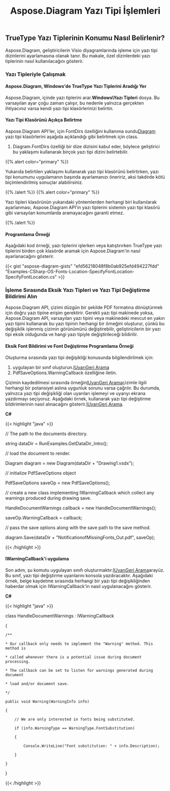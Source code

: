 ﻿---
title: Aspose.Diagram Yazı Tipi İşlemleri
type: docs
weight: 180
url: /tr/net/aspose-diagram-font-operations/
description: Bu sayfada, Aspose.Diagram kitaplığıyla yazı tiplerinin nasıl değiştirileceği açıklanmaktadır.
---
## **TrueType Yazı Tiplerinin Konumu Nasıl Belirlenir?**
Aspose.Diagram, geliştiricilerin Visio diyagramlarında işleme için yazı tipi dizinlerini ayarlamasına olanak tanır. Bu makale, özel dizinlerdeki yazı tiplerinin nasıl kullanılacağını gösterir.
### **Yazı Tipleriyle Çalışmak**
#### **Aspose.Diagram, Windows'de TrueType Yazı Tiplerini Aradığı Yer**
 Aspose.Diagram, içinde yazı tiplerini arar.**Windows\Yazı Tipleri** dosya. Bu varsayılan ayar çoğu zaman çalışır, bu nedenle yalnızca gerçekten ihtiyacınız varsa kendi yazı tipi klasörlerinizi belirtin.
#### **Yazı Tipi Klasörünü Açıkça Belirtme**
Aspose.Diagram API'ler, için FontDirs özelliğini kullanıma sundu[Diagram](https://reference.aspose.com/diagram/java/com.aspose.diagram/diagram) yazı tipi klasörlerini aşağıda açıklandığı gibi belirtmek için class.

1. Diagram.FontDirs özelliği bir dize dizisini kabul eder, böylece geliştirici bu yaklaşımı kullanarak birçok yazı tipi dizini belirtebilir.

{{% alert color="primary" %}} 

Yukarıda belirtilen yaklaşımı kullanarak yazı tipi klasörünü belirtirken, yazı tipi konumunu uygulamanın başında ayarlamanızı öneririz, aksi takdirde kötü biçimlendirilmiş sonuçlar alabilirsiniz.

{{% /alert %}} {{% alert color="primary" %}} 

Yazı tipleri klasörünün yukarıdaki yöntemlerden herhangi biri kullanılarak ayarlanması, Aspose.Diagram API'in yazı tiplerini sistemin yazı tipi klasörü gibi varsayılan konumlarda aramayacağını garanti etmez.

{{% /alert %}} 
#### **Programlama Örneği**
Aşağıdaki kod örneği, yazı tiplerini işlerken veya katıştırırken TrueType yazı tiplerini birden çok klasörde aramak için Aspose.Diagram'in nasıl ayarlanacağını gösterir.

{{< gist "aspose-diagram-gists" "efd56218048f8b0ab925efd494227fdd" "Examples-CSharp-OS-Fonts-Location-SpecifyFontLocation-SpecifyFontLocation.cs" >}}
### **İşleme Sırasında Eksik Yazı Tipleri ve Yazı Tipi Değiştirme Bildirimi Alın**
Aspose.Diagram API, çizimi düzgün bir şekilde PDF formatına dönüştürmek için doğru yazı tipine erişim gerektirir. Gerekli yazı tipi makinede yoksa, Aspose.Diagram API, varsayılan yazı tipini veya makinedeki mevcut en yakın yazı tipini kullanarak bu yazı tipinin herhangi bir örneğini oluşturur, çünkü bu değişiklik işlenmiş çizimin görünümünü değiştirebilir, geliştiricilerin bir yazı tipi eksik olduğunda ve hangi yazı tipiyle değiştirileceği bildirilir.
#### **Eksik Font Bildirimi ve Font Değiştirme Programlama Örneği**
Oluşturma sırasında yazı tipi değişikliği konusunda bilgilendirilmek için:

1. uygulayan bir sınıf oluşturun.[IUyarıGeri Arama](https://reference.aspose.com/diagram/net/aspose.diagram/IWarningCallback)
1. PdfSaveOptions.WarningCallback özelliğine iletin.

Çizimin kaydedilmesi sırasında örneğin[IUyarıGeri Arama](https://reference.aspose.com/diagram/net/aspose.diagram/IWarningCallback)çizimle ilgili herhangi bir potansiyel aslına uygunluk sorunu varsa çağrılır. Bu durumda, yalnızca yazı tipi değişikliği olan uyarıları işlemeyi ve uyarıyı ekrana yazdırmayı seçiyoruz. Aşağıdaki örnek, kullanarak yazı tipi değiştirme bildirimlerinin nasıl alınacağını gösterir.[IUyarıGeri Arama](https://reference.aspose.com/diagram/net/aspose.diagram/IWarningCallback).

**C#**

{{< highlight "java" >}}

 // The path to the documents directory.

string dataDir = RunExamples.GetDataDir_Intro();

// load the document to render.

Diagram diagram = new Diagram(dataDir + "Drawing1.vsdx");

// initialize PdfSaveOptions object

PdfSaveOptions saveOp = new PdfSaveOptions();

// create a new class implementing IWarningCallback which collect any warnings produced during drawing save.

HandleDocumentWarnings callback = new HandleDocumentWarnings();

saveOp.WarningCallback = callback;

// pass the save options along with the save path to the save method.

diagram.Save(dataDir + "NotificationofMissingFonts_Out.pdf", saveOp);

{{< /highlight >}}
#### **IWarningCallback'i uygulama**
Son adım, şu komutu uygulayan sınıfı oluşturmaktır:[IUyarıGeri Arama](https://reference.aspose.com/diagram/net/aspose.diagram/IWarningCallback)arayüz. Bu sınıf, yazı tipi değiştirme uyarılarını konsola yazdıracaktır. Aşağıdaki örnek, belge kaydetme sırasında herhangi bir yazı tipi değişikliğinden haberdar olmak için IWarningCallback'in nasıl uygulanacağını gösterir.

**C#**

{{< highlight "java" >}}

 class HandleDocumentWarnings : IWarningCallback

{

    /**

    * Our callback only needs to implement the "Warning" method. This method is

    * called whenever there is a potential issue during document processing.

    * The callback can be set to listen for warnings generated during document

    * load and/or document save.

    */

    public void Warning(WarningInfo info)

    {

        // We are only interested in fonts being substituted.

        if (info.WarningType == WarningType.FontSubstitution)

        {

            Console.WriteLine("Font substitution: " + info.Description);

        }

    }

}

{{< /highlight >}}
